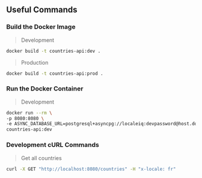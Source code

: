 
## Useful Commands

### Build the Docker Image

> Development

```bash
docker build -t countries-api:dev .
```

> Production

```bash
docker build -t countries-api:prod .
```

### Run the Docker Container

> Development

```bash
docker run --rm \
-p 8080:8080 \
-e ASYNC_DATABASE_URL=postgresql+asyncpg://localeiq:devpassword@host.docker.internal:5432/localeiq \
countries-api:dev
```

### Development cURL Commands

> Get all countries

```bash
curl -X GET "http://localhost:8080/countries" -H "x-locale: fr"
```
